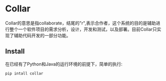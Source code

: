 # Collar
Collar的意思是指collaborate，结尾的"r",表示合作者，这个系统的目的是辅助进行整个一个软件项目的需求分析，设计，开发和测试，以及部署。目前Collar只实现了辅助代码开发的一部分功能。
## Install
在已经有了Python和Java的运行环境的前提下，简单的执行:
```shell
pip intall collar
```
